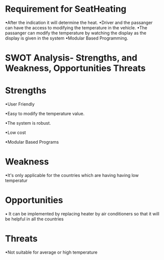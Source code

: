 # Requirement for SeatHeating

•After the indication it will determine the heat.
•Driver and the passanger can have the access to modifying the temperature in the vehicle.
•The passanger can modify the temperature by watching the display as the display is given in the system
•Modular Based Programming.

# SWOT Analysis- Strengths, and Weakness, Opportunities Threats

# Strengths

•User Friendly 

•Easy to modify the temperature value.

•The system is robust.

•Low cost

•Modular Based Programs

# Weakness

•It's only applicable for the countries which are having having low temperatur

# Opportunities

• It can be implemented by replacing heater by air conditioners so that it will be helpful in all the countries

# Threats

•Not suitable for average or high temperature
